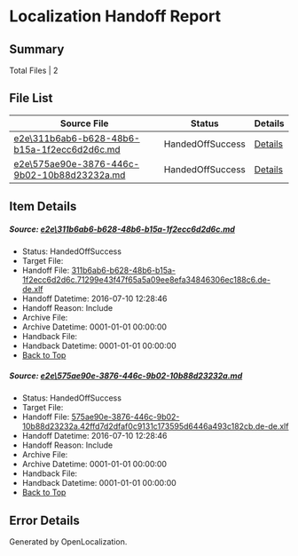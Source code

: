 # <a name='report-top'></a> Localization Handoff Report

## Summary
 Total Files | 2

## File List
 Source File | Status | Details 
 ----------- | ------ | ------- 
 [e2e\311b6ab6-b628-48b6-b15a-1f2ecc6d2d6c.md](https://github.com/OpenLocalizationTestOrg/oltest/blob/203e437b65a99dda67a2c4971fddbe937eb3ecd8/e2e/311b6ab6-b628-48b6-b15a-1f2ecc6d2d6c.md) | HandedOffSuccess | [Details](#3e350f3ecbe643501118ffa8f24fc7eeea9b7b1c1)
 [e2e\575ae90e-3876-446c-9b02-10b88d23232a.md](https://github.com/OpenLocalizationTestOrg/oltest/blob/203e437b65a99dda67a2c4971fddbe937eb3ecd8/e2e/575ae90e-3876-446c-9b02-10b88d23232a.md) | HandedOffSuccess | [Details](#618b9e0c82aab269afcf27665c611ccc8f999c112)

## Item Details
##### <a name='3e350f3ecbe643501118ffa8f24fc7eeea9b7b1c1'></a> Source: [e2e\311b6ab6-b628-48b6-b15a-1f2ecc6d2d6c.md](https://github.com/OpenLocalizationTestOrg/oltest/blob/203e437b65a99dda67a2c4971fddbe937eb3ecd8/e2e/311b6ab6-b628-48b6-b15a-1f2ecc6d2d6c.md)
* Status: HandedOffSuccess
* Target File: 
* Handoff File: [311b6ab6-b628-48b6-b15a-1f2ecc6d2d6c.71299e43f47f65a5a09ee8efa34846306ec188c6.de-de.xlf](https://github.com/OpenLocalizationTestOrg/olhandoff-e2e/blob/c3b0bfd340f9274682611e2107d6f611faf1ea2c/ol-handoff/OpenLocalizationTestOrg/oltest-dede-fly/ci/ht/311b6ab6-b628-48b6-b15a-1f2ecc6d2d6c.71299e43f47f65a5a09ee8efa34846306ec188c6.de-de.xlf)
* Handoff Datetime: 2016-07-10 12:28:46
* Handoff Reason: Include
* Archive File: 
* Archive Datetime: 0001-01-01 00:00:00
* Handback File: 
* Handback Datetime: 0001-01-01 00:00:00
* [Back to Top](#report-top)

##### <a name='618b9e0c82aab269afcf27665c611ccc8f999c112'></a> Source: [e2e\575ae90e-3876-446c-9b02-10b88d23232a.md](https://github.com/OpenLocalizationTestOrg/oltest/blob/203e437b65a99dda67a2c4971fddbe937eb3ecd8/e2e/575ae90e-3876-446c-9b02-10b88d23232a.md)
* Status: HandedOffSuccess
* Target File: 
* Handoff File: [575ae90e-3876-446c-9b02-10b88d23232a.42ffd7d2dfaf0c9131c173595d6446a493c182cb.de-de.xlf](https://github.com/OpenLocalizationTestOrg/olhandoff-e2e/blob/c3b0bfd340f9274682611e2107d6f611faf1ea2c/ol-handoff/OpenLocalizationTestOrg/oltest-dede-fly/ci/ht/575ae90e-3876-446c-9b02-10b88d23232a.42ffd7d2dfaf0c9131c173595d6446a493c182cb.de-de.xlf)
* Handoff Datetime: 2016-07-10 12:28:46
* Handoff Reason: Include
* Archive File: 
* Archive Datetime: 0001-01-01 00:00:00
* Handback File: 
* Handback Datetime: 0001-01-01 00:00:00
* [Back to Top](#report-top)


## Error Details

Generated by OpenLocalization.
